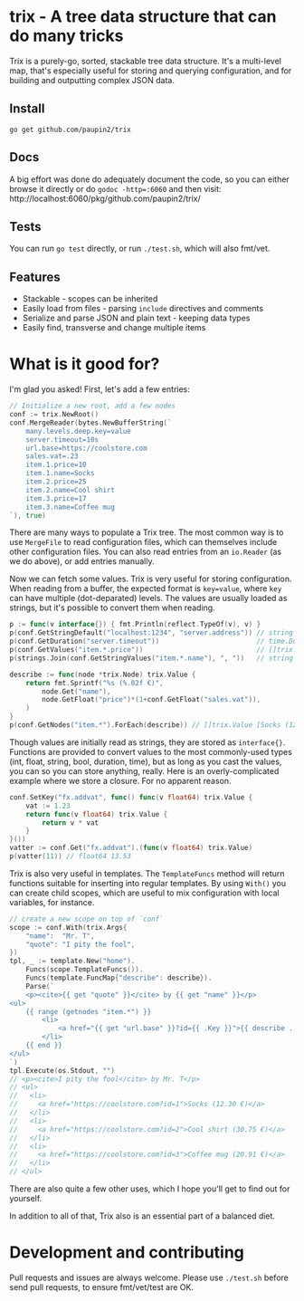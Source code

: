 # trix - A tree data structure that can do many tricks

Trix is a purely-go, sorted, stackable tree data structure.
It's a multi-level map, that's especially useful for storing and
querying configuration, and for building and outputting complex JSON data.

## Install

	go get github.com/paupin2/trix

## Docs

A big effort was done do adequately document the code,
so you can either browse it directly or do `godoc -http=:6060` and then visit:
http://localhost:6060/pkg/github.com/paupin2/trix/

## Tests

You can run `go test` directly, or run `./test.sh`, which will also fmt/vet.

## Features

* Stackable - scopes can be inherited
* Easily load from files - parsing `include` directives and comments
* Serialize and parse JSON and plain text - keeping data types
* Easily find, transverse and change multiple items

# What is it good for?

I'm glad you asked! First, let's add a few entries:

```go
// Initialize a new root, add a few nodes
conf := trix.NewRoot()
conf.MergeReader(bytes.NewBufferString(`
	many.levels.deep.key=value
	server.timeout=10s
	url.base=https://coolstore.com
	sales.vat=.23
	item.1.price=10
	item.1.name=Socks
	item.2.price=25
	item.2.name=Cool shirt
	item.3.price=17
	item.3.name=Coffee mug
`), true)
```

There are many ways to populate a Trix tree. The most common way is to use
`MergeFile` to read configuration files, which can themselves include other
configuration files. You can also read entries from an `io.Reader`
(as we do above), or add entries manually.

Now we can fetch some values. Trix is very useful for storing configuration.
When reading from a buffer, the expected format is `key=value`, where `key`
can have multiple (dot-deparated) levels. The values are usually loaded as
strings, but it's possible to convert them when reading.

```go
p := func(v interface{}) { fmt.Println(reflect.TypeOf(v), v) }
p(conf.GetStringDefault("localhost:1234", "server.address")) // string localhost:1234
p(conf.GetDuration("server.timeout"))                        // time.Duration 10s
p(conf.GetValues("item.*.price"))                            // []trix.Value [10 25 17]
p(strings.Join(conf.GetStringValues("item.*.name"), ", "))   // string Socks, Cool shirt, Coffee mug

describe := func(node *trix.Node) trix.Value {
	return fmt.Sprintf("%s (%.02f €)",
		node.Get("name"),
		node.GetFloat("price")*(1+conf.GetFloat("sales.vat")),
	)
}
p(conf.GetNodes("item.*").ForEach(describe)) // []trix.Value [Socks (12.30 €) Cool shirt (30.75 €) Coffee mug (20.91 €)]
```

Though values are initially read as strings, they are stored as `interface{}`.
Functions are provided to convert values to the most commonly-used types
(int, float, string, bool, duration, time), but as long as you cast the values,
you can so you can store anything, really. Here is an overly-complicated example
where we store a closure. For no apparent reason.

```go
conf.SetKey("fx.addvat", func() func(v float64) trix.Value {
	vat := 1.23
	return func(v float64) trix.Value {
		return v * vat
	}
}())
vatter := conf.Get("fx.addvat").(func(v float64) trix.Value)
p(vatter(11)) // float64 13.53
```

Trix is also very useful in templates. The `TemplateFuncs` method will return
functions suitable for inserting into regular templates. By using `With()`
you can create child scopes, which are useful to mix configuration with
local variables, for instance.

```go
// create a new scope on top of `conf`
scope := conf.With(trix.Args{
	"name":  "Mr. T",
	"quote": "I pity the fool",
})
tpl, _ := template.New("home").
	Funcs(scope.TemplateFuncs()).
	Funcs(template.FuncMap{"describe": describe}).
	Parse(`
	<p><cite>{{ get "quote" }}</cite> by {{ get "name" }}</p>
<ul>
	{{ range (getnodes "item.*") }}
		<li>
			<a href="{{ get "url.base" }}?id={{ .Key }}">{{ describe . }}</a>
		</li>
	{{ end }}
</ul>
`)
tpl.Execute(os.Stdout, "")
// <p><cite>I pity the fool</cite> by Mr. T</p>
// <ul>
//   <li>
//     <a href="https://coolstore.com?id=1">Socks (12.30 €)</a>
//   </li>
//   <li>
//     <a href="https://coolstore.com?id=2">Cool shirt (30.75 €)</a>
//   </li>
//   <li>
//     <a href="https://coolstore.com?id=3">Coffee mug (20.91 €)</a>
//   </li>
// </ul>
```

There are also quite a few other uses, which I hope you'll get to find out
for yourself.

In addition to all of that, Trix also is an essential part of a balanced diet.

# Development and contributing

Pull requests and issues are always welcome.
Please use `./test.sh` before send pull requests, to ensure fmt/vet/test are OK.

